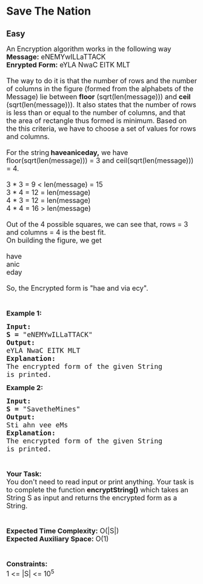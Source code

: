 # Save The Nation
## Easy
<div class="problems_problem_content__Xm_eO"><p><span style="font-size:18px">An Encryption algorithm works in the following way<br>
<strong>Message:</strong> eNEMYwILLaTTACK<br>
<strong>Enrypted Form:</strong> eYLA NwaC EITK MLT<br>
<br>
The way to do it is that the number of rows and the number of columns in the figure (formed from the alphabets of the Message) lie between <strong>floor</strong> (sqrt(len(message))) and <strong>ceil </strong>(sqrt(len(message))). It also states that the number of rows is less than or equal to the number of columns, and that the area of rectangle thus formed is minimum. Based on the this criteria, we have to choose a set of values for rows and columns.<br>
<br>
For the string<strong> haveaniceday,</strong>&nbsp;we have floor(sqrt(len(message))) = 3 and ceil(sqrt(len(message))) = 4.<br>
<br>
3 * 3 = 9 &lt; len(message) = 15<br>
3 * 4 = 12 = len(message)<br>
4 * 3 = 12 = len(message)<br>
4 * 4 = 16 &gt; len(message)<br>
<br>
Out of the 4 possible squares, we can see that, rows = 3 and columns = 4 is the best fit.<br>
On building the figure, we get<br>
<br>
have<br>
anic<br>
eday<br>
<br>
So, the Encrypted form is "hae and via ecy".</span></p>

<p>&nbsp;</p>

<p><span style="font-size:18px"><strong>Example 1:</strong></span></p>

<pre><span style="font-size:18px"><strong>Input:</strong></span>
<span style="font-size:18px"><strong>S = </strong>"</span><span style="font-size:18px">eNEMYwILLaTTACK"</span>
<span style="font-size:18px"><strong>Output:</strong></span>
<span style="font-size:18px">eYLA NwaC EITK MLT</span>
<span style="font-size:18px"><strong>Explanation:</strong></span>
<span style="font-size:18px">The encrypted form of the given String
is printed.</span></pre>

<p><span style="font-size:18px"><strong>Example 2:</strong></span></p>

<pre><span style="font-size:18px"><strong>Input:</strong></span>
<span style="font-size:18px"><strong>S = </strong>"</span><span style="font-size:18px">SavetheMines"</span>
<span style="font-size:18px"><strong>Output:</strong></span>
<span style="font-size:18px">Sti ahn vee eMs</span>
<span style="font-size:18px"><strong>Explanation:</strong></span>
<span style="font-size:18px">The encrypted form of the given String
is printed.</span></pre>

<p>&nbsp;</p>

<p><span style="font-size:18px"><strong>Your Task:</strong><br>
You don't need to read input or print anything. Your task is to complete the function <strong>encryptString()</strong> which takes an String S as input and returns the encrypted form as a String.</span></p>

<p>&nbsp;</p>

<p><span style="font-size:18px"><strong>Expected Time Complexity:</strong> O(|S|)<br>
<strong>Expected Auxiliary Space:</strong> O(1)</span></p>

<p>&nbsp;</p>

<p><span style="font-size:18px"><strong>Constraints:</strong></span><br>
<span style="font-size:18px">1 &lt;= |S| &lt;= 10<sup>5</sup></span></p>
</div>